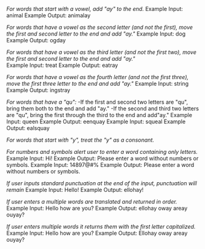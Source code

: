 *For words that start with a vowel, add "ay" to the end.*
  Example Input: animal
  Example Output: animalay


*For words that have a vowel as the second letter (and not the first), move the first and second letter to the end and add "ay."*
  Example Input: dog
  Example Output: ogday


*For words that have a vowel as the third letter (and not the first two), move the first and second letter to the end and add "ay."*  
  Example Input: treat
  Example Output: eatray

*For words that have a vowel as the fourth letter (and not the first three), move the first three letter to the end and add "ay."*
  Example Input: string
  Example Output: ingstray

*For words that have a "qu":*
    -If the first and second two letters are "qu", bring them both to the end and add "ay."
    -If the second and third two letters are "qu", bring the first through the third to the end and add"ay."
    Example Input: queen
    Example Output: eenquay
    Example Input: squeal
    Example Output: ealsquay

*For words that start with "y", treat the "y" as a consonant.*

*For numbers and symbols alert user to enter a word containing only letters.*
  Example Input: Hi!
  Example Output: Please enter a word without numbers or symbols.
  Example Input: 14897@#%
  Example Output: Please enter a word without numbers or symbols.

*If user inputs standard punctuation at the end of the input, punctuation will remain*
  Example Input: Hello!
  Example Output: ellohay!

*If user enters a multiple  words are translated and returned in order.*
  Example Input: Hello how are you?
  Example Output: ellohay oway areay ouyay?

*If user enters multiple words it returns them with the first letter capitalized.*
  Example Input: Hello how are you?
  Example Output: Ellohay oway areay ouyay?
